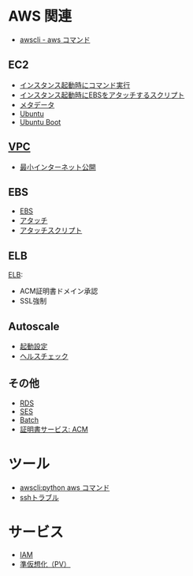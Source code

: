 # AWS 関連

- [awscli - aws コマンド](aws.awscli.md)

## EC2

- [インスタンス起動時にコマンド実行](aws.bootcommand.md)
- [インスタンス起動時にEBSをアタッチするスクリプト](aws.boot.attachvolume.bash)
- [メタデータ](aws.instance.metadata.md)
- [Ubuntu](aws.ubuntu.md)
- [Ubuntu Boot](aws.ubuntu.boot.md)

## [VPC](vpc)

- [最小インターネット公開](vpc/vpc.minimum.md)

## EBS

- [EBS](aws.ebs.md)
- [アタッチ](aws.mount.md)
- [アタッチスクリプト](aws.mount.ebs.bash)


## ELB

[ELB](aws.elb.md):

-  ACM証明書ドメイン承認
-  SSL強制

## Autoscale

- [起動設定](aws.autoscale.md)
- [ヘルスチェック](aws.autoscale.health.md)

## その他

- [RDS](rds/README.md)
- [SES](ses/README.md)
- [Batch](aws.batch.md)
- [証明書サービス: ACM](aws.acm.md)

# ツール

- [awscli:python aws コマンド](aws.awscli.md)
- [sshトラブル](aws.ssh.md)

# サービス

- [IAM](aws.iam.md)
- [準仮想化（PV）](aws.pv-grub.md)
